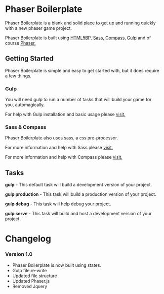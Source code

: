 # Phaser Boilerplate

Phaser Boilerplate is a blank and solid place to get up and running quickly with a new phaser game project. 

Phaser Boilerplate is built using [HTML5BP](http://html5boilerplate.com/), [Sass](http://sass-lang.com/), [Compass](http://compass-style.org/), [Gulp](http://gulpjs.com/) and of course [Phaser.](http://phaser.io/)

## Getting Started 

Phaser Boilerplate is simple and easy to get started with, but it does require a few things. 

### Gulp 
You will need gulp to run a number of tasks that will build your game for you, automagically.

For help with Gulp installation and basic usage please [visit.](https://github.com/gulpjs/gulp/blob/master/docs/getting-started.md) 

### Sass & Compass
Phaser Boilerplate also uses sass, a css pre-processor.

For more information and help with Sass please [visit.](http://sass-lang.com/)

For more information and help with Compass please [visit.](http://compass-style.org/)

## Tasks

**gulp** - This default task will build a development version of your project. 

**gulp production** - This task will build a production version of your project. 

**gulp debug** - This task will help debug your project. 

**gulp serve** - This task will build and host a development version of your project. 

# Changelog 

### Version 1.0

- Phaser Boilerplate is now built using states. 
- Gulp file re-write 
- Updated file structure 
- Updated Phaser.js
- Removed Jquery